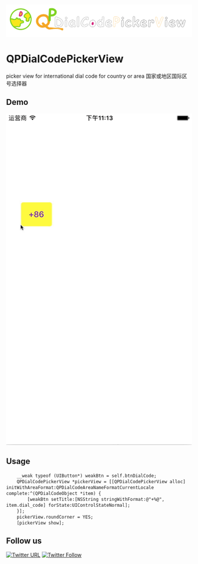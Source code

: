 ![logo](logo.png)

# QPDialCodePickerView 

   picker view for international dial code for country or area 国家或地区国际区号选择器

## Demo 
![demo](demo.gif)

## Usage

```
    __weak typeof (UIButton*) weakBtn = self.btnDialCode;
    QPDialCodePickerView *pickerView = [[QPDialCodePickerView alloc] initWithAreaFormat:QPDialCodeAreaNameFormatCurrentLocale complete:^(QPDialCodeObject *item) {
        [weakBtn setTitle:[NSString stringWithFormat:@"+%@", item.dial_code] forState:UIControlStateNormal];
    }];
    pickerView.roundCorner = YES;
    [pickerView show];
```

## Follow us

[![Twitter URL](https://img.shields.io/twitter/url/http/shields.io.svg?style=social)](https://twitter.com/intent/tweet?text=https://github.com/pcjbird/QPDialCodePickerView)
[![Twitter Follow](https://img.shields.io/twitter/follow/pcjbird.svg?style=social)](https://twitter.com/pcjbird)
